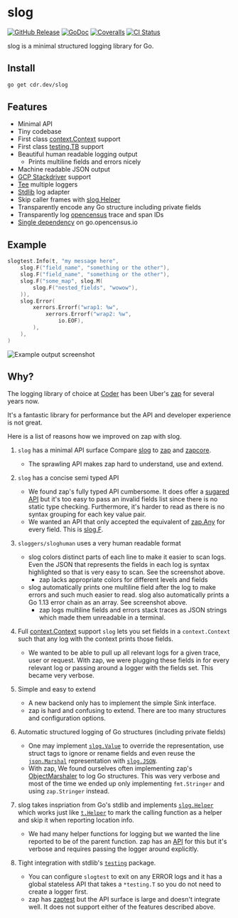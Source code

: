 # slog

[![GitHub Release](https://img.shields.io/github/v/release/cdr/slog?color=6b9ded&sort=semver)](https://github.com/cdr/slog/releases)
[![GoDoc](https://godoc.org/cdr.dev/slog?status.svg)](https://godoc.org/cdr.dev/slog)
[![Coveralls](https://img.shields.io/coveralls/github/cdr/slog?color=65d6a4)](https://coveralls.io/github/cdr/slog)
[![CI Status](https://github.com/cdr/slog/workflows/ci/badge.svg)](https://github.com/cdr/slog/actions)

slog is a minimal structured logging library for Go.

## Install

```bash
go get cdr.dev/slog
```

## Features

- Minimal API
- Tiny codebase
- First class [context.Context](https://blog.golang.org/context) support
- First class [testing.TB](https://godoc.org/cdr.dev/slog/slogtest) support
- Beautiful human readable logging output
  - Prints multiline fields and errors nicely
- Machine readable JSON output
- [GCP Stackdriver](https://godoc.org/cdr.dev/slog/sloggers/slogstackdriver) support
- [Tee](https://godoc.org/cdr.dev/slog#Tee) multiple loggers
- [Stdlib](https://godoc.org/cdr.dev/slog#Stdlib) log adapter
- Skip caller frames with [slog.Helper](https://godoc.org/cdr.dev/slog#Helper)
- Transparently encode any Go structure including private fields
- Transparently log [opencensus](https://godoc.org/go.opencensus.io/trace) trace and span IDs
- [Single dependency](https://godoc.org/cdr.dev/slog?imports) on go.opencensus.io

## Example

```go
slogtest.Info(t, "my message here",
    slog.F("field_name", "something or the other"),
    slog.F("field_name", "something or the other"),
    slog.F("some_map", slog.M(
        slog.F("nested_fields", "wowow"),
    )),
    slog.Error(
        xerrors.Errorf("wrap1: %w",
            xerrors.Errorf("wrap2: %w",
                io.EOF),
        ),
    ),
)
```

![Example output screenshot](https://i.imgur.com/o8uW4Oy.png)

## Why?

The logging library of choice at [Coder](https://github.com/cdr) has been Uber's [zap](https://github.com/uber-go/zap)
for several years now.

It's a fantastic library for performance but the API and developer experience is not great.

Here is a list of reasons how we improved on zap with slog.

1. `slog` has a minimal API surface
   Compare [slog](https://godoc.org/cdr.dev/slog) to [zap](https://godoc.org/go.uber.org/zap) and [zapcore](https://godoc.org/go.uber.org/zap/zapcore).

   - The sprawling API makes zap hard to understand, use and extend.

1. `slog` has a concise semi typed API

   - We found zap's fully typed API cumbersome. It does offer a
     [sugared API](https://godoc.org/go.uber.org/zap#hdr-Choosing_a_Logger)
     but it's too easy to pass an invalid fields list since there is no static type checking.
     Furthermore, it's harder to read as there is no syntax grouping for each key value pair.
   - We wanted an API that only accepted the equivalent of [zap.Any](https://godoc.org/go.uber.org/zap#Any) for every field.
     This is [slog.F](https://godoc.org/cdr.dev/slog#F).

1. `sloggers/sloghuman` uses a very human readable format

   - slog colors distinct parts of each line to make it easier to scan logs. Even the JSON that represents
     the fields in each log is syntax highlighted so that is very easy to scan. See the screenshot above.
     - zap lacks appropriate colors for different levels and fields
   - slog automatically prints one multiline field after the log to make errors and such much easier to read.
     slog also automatically prints a Go 1.13 error chain as an array. See screenshot above.
     - zap logs multiline fields and errors stack traces as JSON strings which made them unreadable in a terminal.

1. Full [context.Context](https://blog.golang.org/context) support
   `slog` lets you set fields in a `context.Context` such that any log with the context prints those fields.

   - We wanted to be able to pull up all relevant logs for a given trace, user or request. With zap, we were plugging
     these fields in for every relevant log or passing around a logger with the fields set. This became very verbose.

1. Simple and easy to extend

   - A new backend only has to implement the simple Sink interface.
   - zap is hard and confusing to extend. There are too many structures and configuration options.

1. Automatic structured logging of Go structures (including private fields)

   - One may implement [`slog.Value`](https://godoc.org/cdr.dev/slog#Value) to override the representation,
     use struct tags to ignore or rename fields and even reuse the
     [`json.Marshal`](https://golang.org/pkg/encoding/json/#Marshal) representation
     with [`slog.JSON`](https://godoc.org/cdr.dev/slog#JSON).
   - With zap, We found ourselves often implementing zap's
     [ObjectMarshaler](https://godoc.org/go.uber.org/zap/zapcore#ObjectMarshaler) to log Go structures. This was
     very verbose and most of the time we ended up only implementing `fmt.Stringer` and using `zap.Stringer`
     instead.

1. slog takes inspriation from Go's stdlib and implements [`slog.Helper`](https://godoc.org/cdr.dev/slog#Helper) which works just like
   [`t.Helper`](https://golang.org/pkg/testing/#T.Helper) to mark the calling function as a helper and skip it when
   reporting location info.

   - We had many helper functions for logging but we wanted the line reported to be of the parent function.
     zap has an [API](https://godoc.org/go.uber.org/zap#AddCallerSkip) for this but it's verbose and requires
     passing the logger around explicitly.

1. Tight integration with stdlib's [`testing`](https://golang.org/pkg/testing) package.
   - You can configure `slogtest` to exit on any ERROR logs and it has a global stateless API
     that takes a `*testing.T` so you do not need to create a logger first.
   - zap has [zaptest](https://godoc.org/go.uber.org/zap/zaptest) but the API surface is large and doesn't
     integrate well. It does not support either of the features described above.

